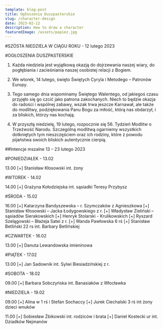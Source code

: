 ```yaml
---
template: blog-post
title: Ogłoszenia Duszpasterskie
slug: /character-design
date: 2023-02-12
description: How to draw a character
featuredImage: /assets/papiez.jpg
---
```

#SZÓSTA NIEDZIELA W CIĄGU ROKU    - 12 lutego 2023

#OGŁOSZENIA DUSZPASTERSKIE

1. Każda niedziela jest wyjątkową okazją do dojrzewania naszej wiary, do pogłębiania i zacieśniania naszej osobistej relacji z Bogiem. 

2. We wtorek, 14 lutego, święto Świętych Cyryla i Metodego – Patronów Europy. 

3. Tego samego dnia wspominamy Świętego Walentego, od jakiegoś czasu przyjęło się go czcić jako patrona zakochanych. Niech to będzie okazja do radości i wspólnej zabawy, wszak trwa jeszcze Karnawał, ale także do modlitwy, podziękowania Panu Bogu za miłość, którą nas obdarzył, i za bliskich, którzy nas kochają. 

4. W przyszłą niedzielę, 19 lutego, rozpocznie się 56. Tydzień Modlitw o Trzeźwość Narodu. Szczególną modlitwą ogarniemy wszystkich dotkniętych tym nieszczęściem oraz ich rodziny, które z powodu pijaństwa swoich bliskich autentycznie cierpią.

##Intencje mszalne 13 – 23 lutego 2023

#PONIEDZIAŁEK - 13.02

13.00 [+] Stanisław Kłosowski int. żony

#WTOREK - 14.02                                                                                          

14.00  [+] Grażyna Kołodziejska int. sąsiadki Teresy Przybysz

#ŚRODA - 15.02

16.00 [+] Katarzyna Bandyszewska – r. Szymczaków z Agnieszkowa
[+] Stanisław Kłosowski – Jacka Łodygowskiego z r.
[+] Władysław Zieliński – sąsiadów Sierakowskich
[+] Henryk Stolarski  - Krulikowskich
[+] Ryszard Szelągowski – Błażeja Satei z r.
[+] Wanda Pawłowska 6 rś
[+] Stanisław Betliński 22 rs int. Barbary Betlińskiej 

#CZWARTEK - 16.02

13.00 [+] Danuta Lewandowska imieninowa

#PIĄTEK - 17.02

13.00 [+] Jan Sadownik int.  Sylwi Biesiadzińskiej z r. 

#SOBOTA - 18.02

09.00 [+] Barbara Sobczyńska int. Banasiaków z Włocławka

#NIEDZIELA - 19.02 

09.00 [+] Alina w 1 rś i Stefan Sochaccy
[+]  Jurek Ciechalski 3 rś int żony dzieci wnuków

11.00 [+] Sobiesław Żbikowski int. rodziców i brata
[+] Daniel Kostecki ur int. Dziadków Nejmanów 
